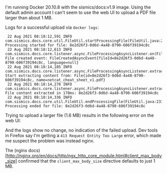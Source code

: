 I'm running Docker 20.10.8 with the sismics/docs:v1.9 image. Using the default admin account I can't seem to use the web UI to upload a PDF file larger than about 1 MB.

Logs for a successful upload via `docker logs`:

```
 22 Aug 2021 08:18:12,591 INFO com.sismics.docs.core.util.FileUtil.startProcessingFile(FileUtil.java:221) Processing started for file: 8e2d26f3-0d6d-4a48-8790-606f39194c8c
 22 Aug 2021 08:18:12,613 INFO com.sismics.docs.core.listener.async.FileProcessingAsyncListener.on(FileProcessingAsyncListener.java:53) File created event: FileCreatedAsyncEvent{fileId=8e2d26f3-0d6d-4a48-8790-606f39194c8c, language=null}
 22 Aug 2021 08:18:14,105 INFO com.sismics.docs.core.listener.async.FileProcessingAsyncListener.extractContent(FileProcessingAsyncListener.java:176) Start extracting content from: File{id=8e2d26f3-0d6d-4a48-8790-606f39194c8c, name=netcat_cheat_sheet_v1.pdf}
 22 Aug 2021 08:18:14,278 INFO com.sismics.docs.core.listener.async.FileProcessingAsyncListener.extractContent(FileProcessingAsyncListener.java:182) File content extracted in 178ms: 8e2d26f3-0d6d-4a48-8790-606f39194c8c
 22 Aug 2021 08:18:14,336 INFO com.sismics.docs.core.util.FileUtil.endProcessingFile(FileUtil.java:231) Processing ended for file: 8e2d26f3-0d6d-4a48-8790-606f39194c8c
```

Trying to upload a larger file (1.6 MB) results in the following error on the web UI:


And the logs show no change, no indication of the failed upload. Dev tools in Firefox say I'm getting a `413 Request Entity Too Large` error, which made me suspect the problem was instead nginx.

The (nginx docs)[http://nginx.org/en/docs/http/ngx_http_core_module.html#client_max_body_size] confirmed that the `client_max_body_size` directive defaults to just 1 MB.
